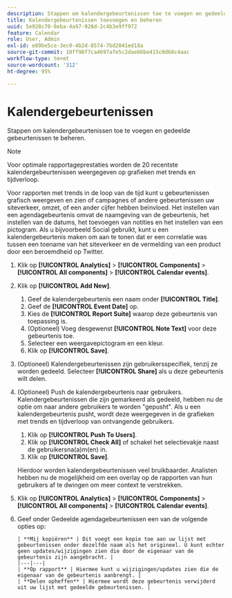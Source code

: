 ```yaml
---
description: Stappen om kalendergebeurtenissen toe te voegen en gedeelde gebeurtenissen te beheren.
title: Kalendergebeurtenissen toevoegen en beheren
uuid: 5e928c70-8eba-4a97-928d-2c4b3e9ff972
feature: Calendar
role: User, Admin
exl-id: e89be5ce-3ec0-4b2d-8574-7bd2041ed18a
source-git-commit: 10ff98f7ca4697afe5c2dae66be415c0d68c4aac
workflow-type: tm+mt
source-wordcount: '312'
ht-degree: 95%

---
```


# Kalendergebeurtenissen

Stappen om kalendergebeurtenissen toe te voegen en gedeelde gebeurtenissen te beheren.

>[!NOTE]
>
>Voor optimale rapportageprestaties worden de 20 recentste kalendergebeurtenissen weergegeven op grafieken met trends en tijdverloop.

Voor rapporten met trends in de loop van de tijd kunt u gebeurtenissen grafisch weergeven en zien of campagnes of andere gebeurtenissen uw siteverkeer, omzet, of een ander cijfer hebben beïnvloed. Het instellen van een agendagebeurtenis omvat de naamgeving van de gebeurtenis, het instellen van de datums, het toevoegen van notities en het instellen van een pictogram. Als u bijvoorbeeld Social gebruikt, kunt u een kalendergebeurtenis maken om aan te tonen dat er een correlatie was tussen een toename van het siteverkeer en de vermelding van een product door een beroemdheid op Twitter.

1. Klik op **[!UICONTROL Analytics]** > **[!UICONTROL Components]** > **[!UICONTROL All components]** > **[!UICONTROL Calendar events]**.
1. Klik op **[!UICONTROL Add New]**.
   1. Geef de kalendergebeurtenis een naam onder **[!UICONTROL Title]**.
   1. Geef de **[!UICONTROL Event Date]** op.
   1. Kies de **[!UICONTROL Report Suite]** waarop deze gebeurtenis van toepassing is.
   1. (Optioneel) Voeg desgewenst **[!UICONTROL Note Text]** voor deze gebeurtenis toe.
   1. Selecteer een weergavepictogram en een kleur.
   1. Klik op **[!UICONTROL Save]**.
1. (Optioneel) Kalendergebeurtenissen zijn gebruikersspecifiek, tenzij ze worden gedeeld. Selecteer **[!UICONTROL Share]** als u deze gebeurtenis wilt delen.
1. (Optioneel) Push de kalendergebeurtenis naar gebruikers. Kalendergebeurtenissen die zijn gemarkeerd als gedeeld, hebben nu de optie om naar andere gebruikers te worden &quot;gepusht&quot;. Als u een kalendergebeurtenis pusht, wordt deze weergegeven in de grafieken met trends en tijdverloop van ontvangende gebruikers.
   1. Klik op **[!UICONTROL Push To Users]**.
   1. Klik op **[!UICONTROL Check All]** of schakel het selectievakje naast de gebruikersna(a)m(en) in.
   1. Klik op **[!UICONTROL Save]**.

   Hierdoor worden kalendergebeurtenissen veel bruikbaarder. Analisten hebben nu de mogelijkheid om een overlay op de rapporten van hun gebruikers af te dwingen om meer context te verstrekken.
1. Klik op **[!UICONTROL Analytics]** > **[!UICONTROL Components]** > **[!UICONTROL All components]** > **[!UICONTROL Calendar events]**.
1. Geef onder Gedeelde agendagebeurtenissen een van de volgende opties op:

       | **Mij kopiëren** | Dit voegt een kopie toe aan uw lijst met gebeurtenissen onder dezelfde naam als het origineel. U kunt echter geen updates/wijzigingen zien die door de eigenaar van de gebeurtenis zijn aangebracht. |
       |---|---|
       | **Op rapport** | Hiermee kunt u wijzigingen/updates zien die de eigenaar van de gebeurtenis aanbrengt. |
       | **Delen opheffen** | Hiermee wordt deze gebeurtenis verwijderd uit uw lijst met gedeelde gebeurtenissen. |
   